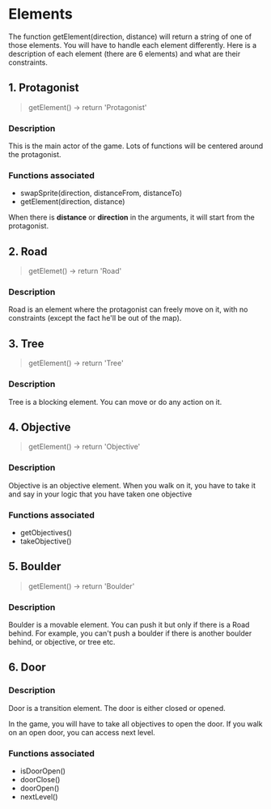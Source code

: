 # Elements
The function getElement(direction, distance) will return a string of one of those elements. You will have to handle each element differently. Here is a description of each element (there are 6 elements) and what are their constraints.

## 1. Protagonist
> getElement() -> return 'Protagonist'
### Description
This is the main actor of the game. Lots of functions will be centered around the protagonist.

### Functions associated
- swapSprite(direction, distanceFrom, distanceTo)
- getElement(direction, distance)

When there is **distance** or **direction** in the arguments, it will start from the protagonist.

## 2. Road
> getElemet() -> return 'Road'
### Description
Road is an element where the protagonist can freely move on it, with no constraints (except the fact he'll be out of the map).

## 3. Tree
> getElement() -> return 'Tree'
### Description
Tree is a blocking element. You can move or do any action on it.

## 4. Objective
> getElement() -> return 'Objective'
### Description
Objective is an objective element. When you walk on it, you have to take it and say in your logic that you have taken one objective
### Functions associated
- getObjectives()
- takeObjective()

## 5. Boulder
> getElement() -> return 'Boulder'

### Description
Boulder is a movable element. You can push it but only if there is a Road behind. For example, you can't push a boulder if there is another boulder behind, or objective, or tree etc.

## 6. Door
### Description
Door is a transition element. The door is either closed or opened.

In the game, you will have to take all objectives to open the door. If you walk on an open door, you can access next level.

### Functions associated
- isDoorOpen()
- doorClose()
- doorOpen()
- nextLevel()
